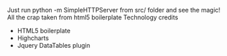 Just run python -m SimpleHTTPServer from src/ folder and see the magic!
All the crap taken from html5 boilerplate
Technology credits
* HTML5 boilerplate
* Highcharts
* Jquery DataTables plugin
